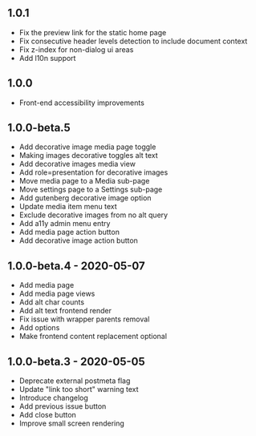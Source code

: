 1.0.1
----------------------------------------
- Fix the preview link for the static home page
- Fix consecutive header levels detection to include document context
- Fix z-index for non-dialog ui areas
- Add l10n support

1.0.0
----------------------------------------
- Front-end accessibility improvements

1.0.0-beta.5
----------------------------------------
- Add decorative image media page toggle
- Making images decorative toggles alt text
- Add decorative images media view
- Add role=presentation for decorative images
- Move media page to a Media sub-page
- Move settings page to a Settings sub-page
- Add gutenberg decorative image option
- Update media item menu text
- Exclude decorative images from no alt query
- Add a11y admin menu entry
- Add media page action button
- Add decorative image action button


1.0.0-beta.4 - 2020-05-07
----------------------------------------
- Add media page
- Add media page views
- Add alt char counts
- Add alt text frontend render
- Fix issue with wrapper parents removal
- Add options
- Make frontend content replacement optional


1.0.0-beta.3 - 2020-05-05
----------------------------------------
- Deprecate external postmeta flag
- Update "link too short" warning text
- Introduce changelog
- Add previous issue button
- Add close button
- Improve small screen rendering
